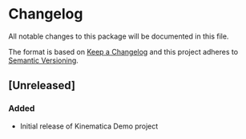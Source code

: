 # Changelog
All notable changes to this package will be documented in this file.

The format is based on [Keep a Changelog](http://keepachangelog.com/en/1.0.0/ )
and this project adheres to [Semantic Versioning](http://semver.org/spec/v2.0.0.html ).

## [Unreleased]

### Added
- Initial release of Kinematica Demo project